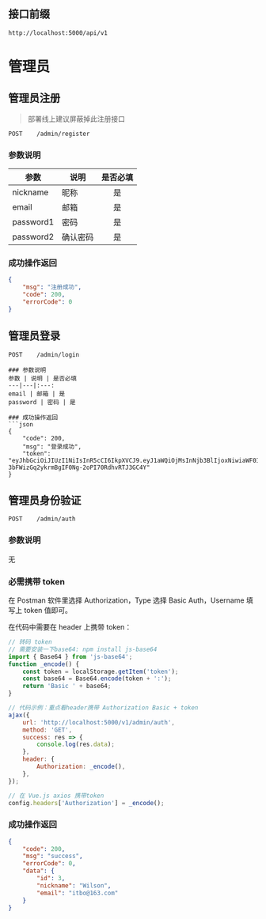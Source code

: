 ## 接口前缀

```shell
http://localhost:5000/api/v1
```

# 管理员

## 管理员注册

> 部署线上建议屏蔽掉此注册接口

```
POST    /admin/register
```

### 参数说明

| 参数      | 说明     | 是否必填 |
| --------- | -------- | :------: |
| nickname  | 昵称     |    是    |
| email     | 邮箱     |    是    |
| password1 | 密码     |    是    |
| password2 | 确认密码 |    是    |

### 成功操作返回

```json
{
	"msg": "注册成功",
	"code": 200,
	"errorCode": 0
}
```

## 管理员登录

```
POST    /admin/login
```

````
### 参数说明
参数 | 说明 | 是否必填
---|---|:---:
email | 邮箱 | 是
password | 密码 | 是

### 成功操作返回
```json
{
    "code": 200,
    "msg": "登录成功",
    "token": "eyJhbGciOiJIUzI1NiIsInR5cCI6IkpXVCJ9.eyJ1aWQiOjMsInNjb3BlIjoxNiwiaWF0IjoxNTYwNTE0NzQwLCJleHAiOjE1NjA1MTgzNDB9.E7k-3bFWizGq2ykrmBgIF0Ng-2oPI70RdhvRTJ3GC4Y"
}
````

## 管理员身份验证

```
POST    /admin/auth
```

### 参数说明

无

### 必需携带 token

在 Postman 软件里选择 Authorization，Type 选择 Basic Auth，Username 填写上 token 值即可。

在代码中需要在 header 上携带 token：

```js
// 转码 token
// 需要安装一下base64: npm install js-base64
import { Base64 } from 'js-base64';
function _encode() {
	const token = localStorage.getItem('token');
	const base64 = Base64.encode(token + ':');
	return 'Basic ' + base64;
}

// 代码示例：重点看header携带 Authorization Basic + token
ajax({
	url: 'http://localhost:5000/v1/admin/auth',
	method: 'GET',
	success: res => {
		console.log(res.data);
	},
	header: {
		Authorization: _encode(),
	},
});

// 在 Vue.js axios 携带token
config.headers['Authorization'] = _encode();
```

### 成功操作返回

```json
{
	"code": 200,
	"msg": "success",
	"errorCode": 0,
	"data": {
		"id": 3,
		"nickname": "Wilson",
		"email": "itbo@163.com"
	}
}
```
